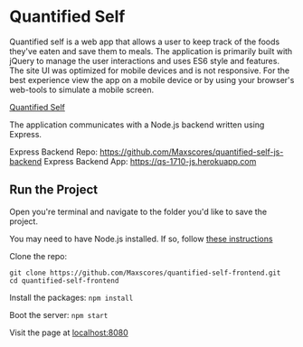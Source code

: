 # Quantified Self

Quantified self is a web app that allows a user to keep track of the foods they've eaten and save them to meals. The application is primarily built with jQuery to manage the user interactions and uses ES6 style and features. The site UI was optimized for mobile devices and is not responsive. For the best experience view the app on a mobile device or by using your browser's web-tools to simulate a mobile screen.

[Quantified Self](https://tyjoo26.github.io/quantified-self)

The application communicates with a Node.js backend written using Express. 

Express Backend Repo: https://github.com/Maxscores/quantified-self-js-backend
Express Backend App: https://qs-1710-js.herokuapp.com

## Run the Project
Open you're terminal and navigate to the folder you'd like to save the project.

You may need to have Node.js installed. If so, follow [these instructions](https://nodejs.org/en/)

Clone the repo:
```
git clone https://github.com/Maxscores/quantified-self-frontend.git
cd quantified-self-frontend
```

Install the packages:
`npm install`

Boot the server:
`npm start`

Visit the page at [localhost:8080](https://localhost:8080)
